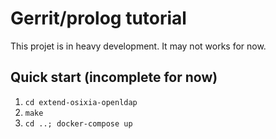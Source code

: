 # Gerrit/prolog tutorial

This projet is in heavy development. It may not works for now.

## Quick start (incomplete for now)

1. `cd extend-osixia-openldap`
2. `make`
3. `cd ..; docker-compose up`
